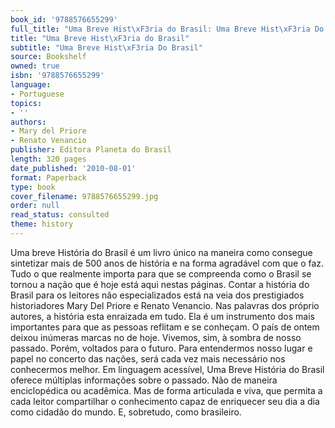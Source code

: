 ```yaml
---
book_id: '9788576655299'
full_title: "Uma Breve Hist\xF3ria do Brasil: Uma Breve Hist\xF3ria Do Brasil"
title: "Uma Breve Hist\xF3ria do Brasil"
subtitle: "Uma Breve Hist\xF3ria Do Brasil"
source: Bookshelf
owned: true
isbn: '9788576655299'
language:
- Portuguese
topics:
- ''
authors:
- Mary del Priore
- Renato Venancio
publisher: Editora Planeta do Brasil
length: 320 pages
date_published: '2010-08-01'
format: Paperback
type: book
cover_filename: 9788576655299.jpg
order: null
read_status: consulted
theme: history
---
```

Uma breve História do Brasil é um livro único na maneira como consegue sintetizar mais de 500 anos de história e na forma agradável com que o faz. Tudo o que realmente importa para que se compreenda como o Brasil se tornou a nação que é hoje está aqui nestas páginas.
Contar a história do Brasil para os leitores não especializados está na veia dos prestigiados historiadores Mary Del Priore e Renato Venancio. Nas palavras dos próprio autores, a história esta enraizada em tudo. Ela é um instrumento dos mais importantes para que as pessoas reflitam e se conheçam. O país de ontem deixou inúmeras marcas no de hoje. Vivemos, sim, à sombra de nosso passado. Porém, voltados para o futuro. Para entendermos nosso lugar e papel no concerto das nações, será cada vez mais necessário nos conhecermos melhor.
Em linguagem acessível, Uma Breve História do Brasil oferece múltiplas informações sobre o passado. Não de maneira enciclopédica ou acadêmica. Mas de forma articulada e viva, que permita a cada leitor compartilhar o conhecimento capaz de enriquecer seu dia a dia como cidadão do mundo. E, sobretudo, como brasileiro.
